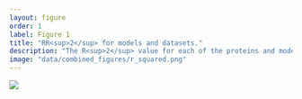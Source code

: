 ```yaml
---
layout: figure
order: 1
label: Figure 1
title: "RR<sup>2</sup> for models and datasets."
description: "The R<sup>2</sup> value for each of the proteins and models tested in this study. The colors represent the model and data set that was used for fitting. The red and green plots include the combined distance-rsa model. In red, we construct optimized linear models with dN/dS values and distances to 75% of the sites; we still include all reference sites, but only 75% of the distances from that site. In green, we show the R<sup>2</sup> value for the 25% of data that was not used for optimization using the best site from the optimized set. In blue, we show the R<sup>2</sup> value of a model that only uses RSA as a predictor for dN/dS."
image: "data/combined_figures/r_squared.png"
---
```

<img src="{{ site.baseurl }}/data/combined_figures/r_squared.png">
